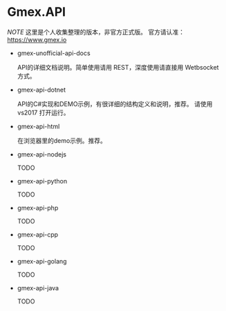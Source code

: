 # Gmex.API

*NOTE*
  这里是个人收集整理的版本，非官方正式版。
  官方请认准： https://www.gmex.io
  
+ gmex-unofficial-api-docs

  API的详细文档说明。简单使用请用 REST，深度使用请直接用 Wetbsocket 方式。

+ gmex-api-dotnet

  API的C#实现和DEMO示例，有很详细的结构定义和说明，推荐。
  请使用 vs2017 打开运行。

+ gmex-api-html

  在浏览器里的demo示例。推荐。

+ gmex-api-nodejs

  TODO

+ gmex-api-python

  TODO

+ gmex-api-php

  TODO

+ gmex-api-cpp

  TODO

+ gmex-api-golang

  TODO

+ gmex-api-java

  TODO
